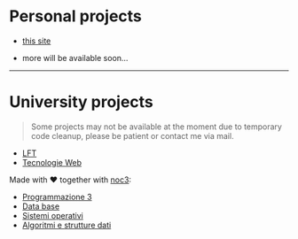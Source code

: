# Personal projects

- [this site](https://github.com/fedeztk/fedeztk.github.io)
<!-- - [dotfiles](https://github.com/fedeztk/.dotfiles) -->
- more will be available soon...

---

# University projects

> Some projects may not be available at the moment due to temporary code cleanup, please be patient or contact me via mail.

- [LFT](https://github.com/fedeztk/LFT)
- [Tecnologie Web](https://github.com/fedeztk/Tweb)

Made with  ♥  together with [noc3](https://github.com/NOC3):

- [Programmazione 3](https://github.com/NOC3/ProgIII)
- [Data base](https://github.com/fedeztk/DataBase/)
- [Sistemi operativi](https://github.com/NOC3/Progetto-Sistemi-Operativi-2019-2020)
- [Algoritmi e strutture dati](https://github.com/NOC3/Progetto-Algoritmi-e-Strutture-Dati-2019-2020)
